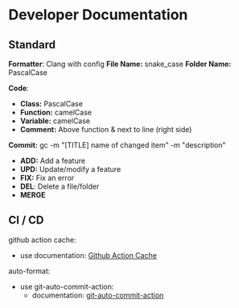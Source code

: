 # Developer Documentation

## Standard

**Formatter**: Clang with config
**File Name:**  snake\_case
**Folder Name:** PascalCase

**Code**:

- **Class:** PascalCase
- **Function:** camelCase
- **Variable:** camelCase
- **Comment:** Above function & next to line (right side)

**Commit:** gc \-m "\[TITLE\] name of changed item" \-m "description"

- **ADD:** Add a feature
- **UPD:** Update/modify a feature
- **FIX:** Fix an error
- **DEL**: Delete a file/folder
- **MERGE**

## CI / CD

github action cache:

- use documentation: [Github Action Cache](https://docs.github.com/en/actions/writing-workflows/choosing-what-your-workflow-does/caching-dependencies-to-speed-up-workflows#comparing-artifacts-and-dependency-caching)

auto-format:

- use git-auto-commit-action:
  - documentation: [git-auto-commit-action](https://github.com/stefanzweifel/git-auto-commit-action)
